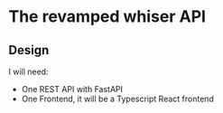 # The revamped whiser API

## Design

I will need:
* One REST API with FastAPI
* One Frontend, it will be a Typescript React frontend
